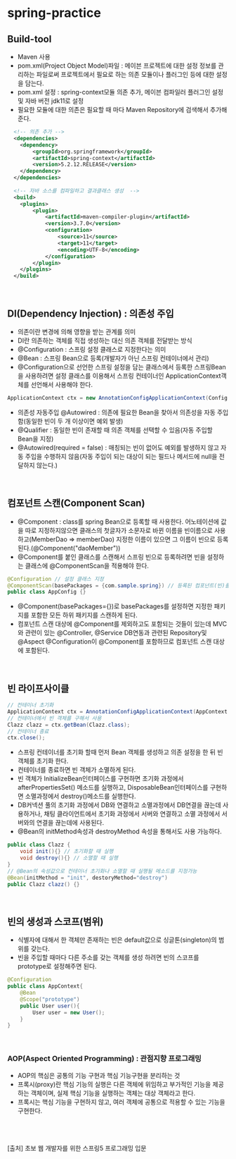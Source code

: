 # spring-practice

## Build-tool
- Maven 사용
- pom.xml(Project Object Model)파일 : 메이븐 프로젝트에 대한 설정 정보를 관리하는 파일로써 프로젝트에서 필요로 하는 의존 모듈이나 플러그인 등에 대한 설정을 담는다.
- pom.xml 설정 : spring-context모듈 의존 추가, 메이븐 컴파일러 플러그인 설정 및 자바 버전 jdk11로 설정
- 필요한 모듈에 대한 의존은 필요할 때 마다 Maven Repository에 검색해서 추가해준다.
```xml
  <!-- 의존 추가 -->
  <dependencies>
	<dependency>
	    <groupId>org.springframework</groupId>
	    <artifactId>spring-context</artifactId>
	    <version>5.2.12.RELEASE</version>
	</dependency>
  </dependencies>
  
  <!-- 자바 소스를 컴파일하고 결과클래스 생성  -->
  <build>
  	<plugins>
  		<plugin>
  			<artifactId>maven-compiler-plugin</artifactId>
  			<version>3.7.0</version>
  			<configuration>
  				<source>11</source>
  				<target>11</target>
  				<encoding>UTF-8</encoding>
  			</configuration>
  		</plugin>
  	</plugins>
  </build>
```
<br/>
        
## DI(Dependency Injection) : 의존성 주입
- 의존이란 변경에 의해 영향을 받는 관계를 의미
- DI란 의존하는 객체를 직접 생성하는 대신 의존 객체를 전달받는 방식
- @Configuration : 스프링 설정 클래스로 지정한다는 의미
- @Bean : 스프링 Bean으로 등록(개발자가 아닌 스프링 컨테이너에서 관리)
- @Configuration으로 선언한 스프링 설정을 담는 클래스에서 등록한 스프링Bean을 사용하려면 설정 클래스를 이용해서 스프링 컨테이너인 ApplicationContext객체를 선언해서 사용해야 한다. 
```java
ApplicationContext ctx = new AnnotationConfigApplicationContext(Config.class);
```
- 의존성 자동주입 @Autowired : 의존에 필요한 Bean을 찾아서 의존성을 자동 주입함(동일한 빈이 두 개 이상이면 예외 발생)
- @Qualifier : 동일한 빈이 존재할 때 의존 객체를 선택할 수 있음(자동 주입할 Bean을 지정)
- @Autowired(required = false) : 매칭되는 빈이 없어도 예외를 발생하지 않고 자동 주입을 수행하지 않음(자동 주입이 되는 대상이 되는 필드나 메서드에 null을 전달하지 않는다.)
<br/>
    
## 컴포넌트 스캔(Component Scan)
- @Component : class를 spring Bean으로 등록할 때 사용한다. 어노테이션에 값을 따로 지정하지않으면 클래스의 첫글자가 소문자로 바뀐 이름을 빈이름으로 사용하고(MemberDao => memberDao) 지정한 이름이 있으면 그 이름이 빈으로 등록된다.(@Component("daoMember"))
- @Component를 붙인 클래스를 스캔해서 스프링 빈으로 등록하려면 빈을 설정하는 클래스에 @ComponentScan을 적용해야 한다.
```java
@Configuration // 설정 클래스 지정
@ComponentScan(basePackages = {com.sample.spring}) // 등록된 컴포넌트(빈)를 읽어들임
public class AppConfig {}
```
- @Component(basePackages={})로 basePackages를 설정하면 지정한 패키지를 포함한 모든 하위 패키지를 스캔하게 된다.
- 컴포넌트 스캔 대상에 @Component를 제외하고도 포함되는 것들이 있는데 MVC와 관련이 있는 @Controller, @Service DB연동과 관련된 Repository및 @Aspect @Configuration이 @Component를 포함하므로 컴포넌트 스캔 대상에 포함된다.
<br/>
    
## 빈 라이프사이클
```java
// 컨테이너 초기화
ApplicationContext ctx = AnnotationConfigApplicationContext(AppContext.class);
// 컨테이너에서 빈 객체를 구해서 사용
Clazz clazz = ctx.getBean(Clazz.class);
// 컨테이너 종료
ctx.close();
```
- 스프링 컨테이너를 초기화 할때 먼저 Bean 객체를 생성하고 의존 설정을 한 뒤 빈 객체를 초기화 한다.
- 컨테이너를 종료하면 빈 객체가 소멸하게 된다.
- 빈 객체가 InitializeBean인터페이스를 구현하면 초기화 과정에서 afterPropertiesSet() 메소드를 실행하고, DisposableBean인터페이스를 구현하면 소멸과정에서 destroy()메소드를 실행한다.
- DB커넥션 풀의 초기화 과정에서 DB와 연결하고 소멸과정에서 DB연결을 끊는데 사용하거나, 채팅 클라이언트에서 초기화 과정에서 서버와 연결하고 소멸 과정에서 서버와의 연결을 끊는데에 사용된다.
- @Bean의 initMethod속성과 destroyMethod 속성을 통해서도 사용 가능하다.
```java
public class Clazz {
    void init(){} // 초기화할 때 실행
    void destroy(){} // 소멸할 때 실행
}
// @Bean의 속성값으로 컨테이너 초기화나 소멸할 때 실행될 메소드를 지정가능
@Bean(initMethod = "init", destoryMethod="destroy")
public Clazz clazz() {}
```
<br/>
		
## 빈의 생성과 스코프(범위)
- 식별자에 대해서 한 객체만 존재하는 빈은 default값으로 싱글톤(singleton)의 범위를 갖는다.
- 빈을 주입할 때마다 다른 주소를 갖는 객체를 생성 하려면 빈의 스코프를 prototype로 설정해주면 된다.
```java
@Configuration
public class AppContext{
    @Bean
    @Scope("prototype")
    public User user(){
        User user = new User();
    }
}
```
<br/>
		
### AOP(Aspect Oriented Programming) : 관점지향 프로그래밍
- AOP의 핵심은 공통의 기능 구현과 핵심 기능구현을 분리하는 것
- 프록시(proxy)란 핵심 기능의 실행은 다른 객체에 위임하고 부가적인 기능을 제공하는 객체이며, 실제 핵심 기능을 실행하는 객체는 대상 객체라고 한다.
- 프록시는 핵심 기능을 구현하지 않고, 여러 객체에 공통으로 적용할 수 있는 기능을 구현한다.

<br/>
<br/>
<br/>
[출처] 초보 웹 개발자를 위한 스프링5 프로그래밍 입문
